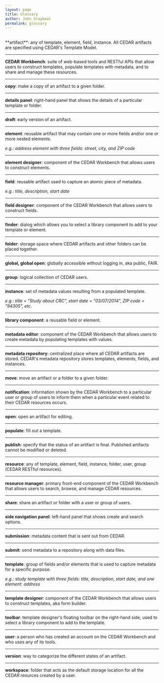 ```yaml
---
layout: page
title: Glossary
author: John Graybeal
permalink: glossary
---
```

<br />
**artifact**: any of template, element, field, instance. All CEDAR artifacts 
are specified using CEDAR's Template Model.

---

**CEDAR Workbench**: suite of web-based tools and RESTful APIs that allow users 
to construct templates, populate templates with metadata, and to share and 
manage these resources.

---

**copy**: make a copy of an artifact to a given folder.

---

**details panel**: right-hand panel that shows the details of a particular 
template or folder.

---

**draft**: early version of an artifact.

---

**element**: reusable artifact that may contain one or more fields and/or one 
or more nested elements.

*e.g.: address element with three fields: street, city, and ZIP code*

---

**element designer**: component of the CEDAR Workbench that allows users to 
construct elements.

---

**field**: reusable artifact used to capture an atomic piece of metadata.

*e.g.: title, description, start date*

---

**field designer**: component of the CEDAR Workbench that allows users to 
construct fields.

---

**finder**: dialog which allows you to select a library component to add to 
your template or element.

---

**folder**: storage space where CEDAR artifacts and other folders can be 
placed together.

---

**global, global open**: globally accessible without logging in, aka 
public, FAIR.

---

**group**: logical collection of CEDAR users.

---

**instance**: set of metadata values resulting from a populated template.

*e.g.: title = "Study about CRC", start date = "03/07/2014", 
ZIP code = "94305", etc.*

---

**library component**: a reusable field or element.

---

**metadata editor**: component of the CEDAR Workbench that allows users to 
create metadata by populating templates with values.

---

**metadata repository**: centralized place where all CEDAR artifacts are 
stored. CEDAR's metadata repository stores templates, elements, fields, 
and instances.

---

**move**: move an artifact or a folder to a given folder.

---

**notification**: information shown by the CEDAR Workbench to a particular 
user or group of users to inform them when a particular event related to their 
CEDAR resources occurs.

---

**open**: open an artifact for editing.

---

**populate**: fill out a template.

---

**publish**: specify that the status of an artifact is final. Published 
artifacts cannot be modified or deleted.

---

**resource**: any of template, element, field, instance, folder, user, group 
(CEDAR RESTful resources).

---

**resource manager**: primary front-end component of the CEDAR Workbench that 
allows users to search, browse, and manage CEDAR resources.

---

**share**: share an artifact or folder with a user or group of users.

---

**side navigation panel**: left-hand panel that shows create and search 
options.

---

**submission**: metadata content that is sent out from CEDAR.

---

**submit**: send metadata to a repository along with data files.

---

**template**: group of fields and/or elements that is used to capture metadata 
for a specific purpose.

*e.g.: study template with three fields: title, description, start date, and 
one element: address*

---

**template designer**: component of the CEDAR Workbench that allows users to 
construct templates, aka form builder.

---

**toolbar**: template designer's floating toolbar on the right-hand side, used 
to select a library component to add to the template.

---

**user**: a person who has created an account on the CEDAR Workbench and who 
uses any of its tools.

---

**version**: way to categorize the different states of an artifact.

---

**workspace**: folder that acts as the default storage location for all the 
CEDAR reources created by a user.

